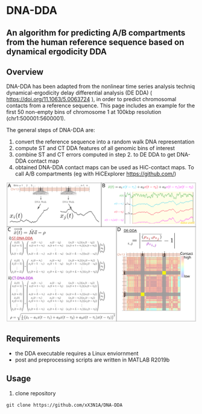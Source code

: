# DNA-DDA 
## An algorithm for predicting A/B compartments from the human reference sequence based on dynamical ergodicity DDA


## Overview

DNA-DDA has been adapted from the nonlinear time series analysis techniq dynamical-ergodicity delay differential analysis (DE DDA) ( https://doi.org/11.1063/5.0063724 ), in order to predict chromosomal contacts from a reference sequence. This page includes an example for the first 50 non-empty bins of chromosome 1 at 100kbp resolution (chr1:500001:5600001). 

The general steps of DNA-DDA are:  
 1. convert the reference sequence into a random walk DNA representation  
 2. compute ST and CT DDA features of all genomic bins of interest  
 3. combine ST and CT errors computed in step 2. to DE DDA to get DNA-DDA contact map  
 4. obtained DNA-DDA contact maps can be used as HiC-contact maps. To call A/B compartments (eg with HiCExplorer https://github.com/)  

![DNA-DDA procedure](/Figures/DNA_DDA_precedure.svg)


## Requirements
* the DDA executable requires a Linux enviornment
* post and preprocessing scripts are written in MATLAB R2019b

## Usage
 1. clone repository
```
git clone https://github.com/xX3N1A/DNA-DDA
```


